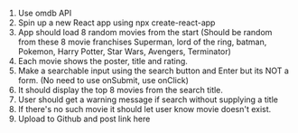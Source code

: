 1. Use omdb API
2. Spin up a new React app using npx create-react-app <app name>
3. App should load 8 random movies from the start (Should be random from these 8 movie franchises Superman, lord of the ring, batman, Pokemon, Harry Potter, Star Wars, Avengers, Terminator)
4. Each movie shows the poster, title and rating.
5. Make a searchable input using the search button and Enter but its NOT a form. (No need to use onSubmit, use onClick)
6. It should display the top 8 movies from the search title.
7. User should get a warning message if search without supplying a title
8. If there's no such movie it should let user know movie doesn't exist.
9. Upload to Github and post link here

